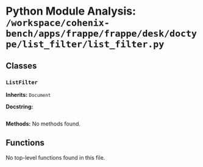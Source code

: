 # Python Module Analysis: `/workspace/cohenix-bench/apps/frappe/frappe/desk/doctype/list_filter/list_filter.py`

## Classes

### `ListFilter`
**Inherits:** `Document`


**Docstring:**
```

```

**Methods:**
No methods found.




## Functions

No top-level functions found in this file.
